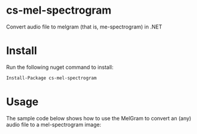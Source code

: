 # cs-mel-spectrogram

Convert audio file to melgram (that is, me-spectrogram) in .NET

# Install

Run the following nuget command to install:

```bash
Install-Package cs-mel-spectrogram
```

# Usage

The sample code below shows how to use the MelGram to convert an (any) audio file to a mel-spectrogram image:

```cs 

```
